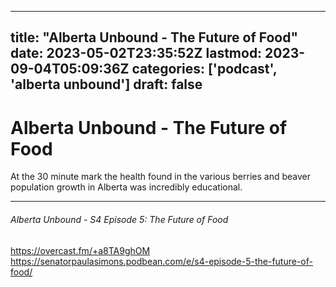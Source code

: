 
---
title: "Alberta Unbound - The Future of Food"
date: 2023-05-02T23:35:52Z
lastmod: 2023-09-04T05:09:36Z
categories: ['podcast', 'alberta unbound']
draft: false
---


# Alberta Unbound - The Future of Food
At the 30 minute mark the health found in the various berries and beaver population growth in Alberta was incredibly educational.

- - -
###### Alberta Unbound - S4 Episode 5: The Future of Food

https://overcast.fm/+a8TA9ghOM  
https://senatorpaulasimons.podbean.com/e/s4-episode-5-the-future-of-food/

<!-- #public #podcast #alberta unbound# -->

<!-- {BearID:EEF72DFD-60EB-424F-B997-26DD1EA546DF-19831-00000B5CAD9DA863} -->
